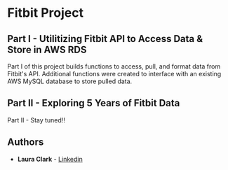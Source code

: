 
# Fitbit Project

## Part I - Utilitizing Fitbit API to Access Data & Store in AWS RDS 

Part I of this project builds functions to access, pull, and format data from Fitbit's API.  Additional functions were
created to interface with an existing AWS MySQL database to store pulled data.  


## Part II - Exploring 5 Years of Fitbit Data

Part II - Stay tuned!!


## Authors

* **Laura Clark** - [Linkedin](https://www.linkedin.com/in/laura-j-clark/)
                    



